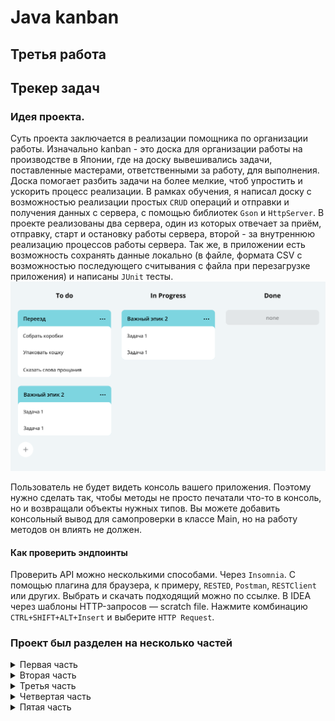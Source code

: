 # Java kanban
## Третья работа
## Трекер задач
### Идея проекта.
Суть проекта заключается в реализации помощника по организации работы. Изначально kanban - это доска для организации работы на производстве в Японии, где на доску вывешивались задачи, поставленные мастерами, ответственными за работу, для выполнения. Доска помогает разбить задачи на более мелкие, чтоб упростить и ускорить процесс реализации. В рамках обучения, я написал доску с возможностью реализации простых `CRUD` операций и отправки и получения данных с сервера, с помощью библиотек `Gson` и `HttpServer`. В проекте реализованы два сервера, один из которых отвечает за приём, отправку, старт и остановку работы сервера, второй - за внутреннюю реализацию процессов работы сервера. Так же, в приложении есть возможность сохранять данные локально (в файле, формата CSV с возможностью последующего считывания с файла при перезагрузке приложения) и написаны `JUnit` тесты.
![Пример](Img/Untitled-120_1696414230.png)

Пользователь не будет видеть консоль вашего приложения. Поэтому нужно сделать так, чтобы методы не просто печатали что-то в консоль, но и возвращали объекты нужных типов.
Вы можете добавить консольный вывод для самопроверки в класcе Main, но на работу методов он влиять не должен.

#### Как проверить эндпоинты
Проверить API можно несколькими способами. Через `Insomnia`. С помощью плагина для браузера, к примеру, `RESTED`, `Postman`, `RESTClient` или других. Выбрать и скачать подходящий можно по ссылке. В IDEA через шаблоны HTTP-запросов — scratch file. Нажмите комбинацию `CTRL+SHIFT+ALT+Insert` и выберите `HTTP Request`.


### Проект был разделен на несколько частей

<details>
 <summary>Первая часть</summary>

##### Типы задач
Простейшим кирпичиком такой системы является задача (англ. task). \
У задачи есть следующие свойства:  
1. Название, кратко описывающее суть задачи (например, «Переезд»).
2. Описание, в котором раскрываются детали.
3. Уникальный идентификационный номер задачи, по которому её можно будет найти.
4. Статус, отображающий её прогресс. Мы будем выделять следующие этапы жизни задачи:
   * `NEW` — задача только создана, но к её выполнению ещё не приступили.
   * `IN_PROGRESS` — над задачей ведётся работа.
   * `DONE` — задача выполнена.
   
Иногда для выполнения какой-нибудь масштабной задачи её лучше разбить на подзадачи (англ. subtask). Большую задачу, которая делится на подзадачи, мы будем называть эпиком (англ. epic). 

Таким образом, в нашей системе задачи могут быть трёх типов: обычные задачи, эпики и подзадачи. Для них должны выполняться следующие условия: 
* Для каждой подзадачи известно, в рамках какого эпика она выполняется.
* Каждый эпик знает, какие подзадачи в него входят.
* Завершение всех подзадач эпика считается завершением эпика.

##### Менеджер
Кроме классов для описания задач, вам нужно реализовать класс для объекта-менеджера. Он будет запускаться на старте программы и управлять всеми задачами. В нём должны быть реализованы следующие функции:
1. Возможность хранить задачи всех типов. Для этого вам нужно выбрать подходящую коллекцию.
2. Методы для каждого из типа задач(Задача/Эпик/Подзадача):
   * Получение списка всех задач.
   * Удаление всех задач.
   * Получение по идентификатору.
   * Создание. Сам объект должен передаваться в качестве параметра.
   * Обновление. Новая версия объекта с верным идентификатором передаётся в виде параметра.
   * Удаление по идентификатору. 
3. Дополнительные методы:
   * Получение списка всех подзадач определённого эпика.
4. Управление статусами осуществляется по следующему правилу:
   * Менеджер сам не выбирает статус для задачи. Информация о нём приходит менеджеру вместе с информацией о самой задаче. По этим данным в одних случаях он будет сохранять статус, в других будет рассчитывать. 
   * Для эпиков:
     * если у эпика нет подзадач или все они имеют статус `NEW`, то статус должен быть `NEW`.
     * если все подзадачи имеют статус `DONE`, то и эпик считается завершённым — со статусом `DONE`.
     * во всех остальных случаях статус должен быть `IN_PROGRESS`.
</details>

<details>
 <summary>Вторая часть</summary>

##### Менеджер теперь интерфейс
Из темы об абстракции и полиморфизме вы узнали, что при проектировании кода полезно разделять требования к желаемой функциональности объектов и то, как эта функциональность реализована. То есть набор методов, который должен быть у объекта, лучше вынести в интерфейс, а реализацию этих методов – в класс, который его реализует. Теперь нужно применить этот принцип к менеджеру задач.
1. Класс `TaskManager` должен стать интерфейсом. В нём нужно собрать список методов, которые должны быть у любого объекта-менеджера. Вспомогательные методы, если вы их создавали, переносить в интерфейс не нужно.
2. Созданный ранее класс менеджера нужно переименовать в `InMemoryTaskManager`. Именно то, что менеджер хранит всю информацию в оперативной памяти, и есть его главное свойство, позволяющее эффективно управлять задачами. Внутри класса должна остаться реализация методов. При этом важно не забыть имплементировать `TaskManager`, ведь в Java класс должен явно заявить, что он подходит под требования интерфейса.
##### История просмотров задач
Добавьте в программу новую функциональность — нужно, чтобы трекер отображал последние просмотренные пользователем задачи. Для этого добавьте метод `getHistory()` в `TaskManager` и реализуйте его — он должен возвращать последние 10 просмотренных задач. Просмотром будем считаться вызов у менеджера методов получения задачи по идентификатору — `getTask()`, `getSubtask()` и `getEpic()`. От повторных просмотров избавляться не нужно.
Пример формирования истории просмотров задач после вызовов методов менеджера:
![Пример](Img/S3_23-2_1642680621.png)
У метода `getHistory()` не будет параметров. Это значит, он формирует свой ответ, анализируя исключительно внутреннее состояние полей объекта менеджера. Подумайте, каким образом и какие данные вы запишете в поля менеджера для возможности извлекать из них историю посещений. Так как в истории отображается, к каким задачам было обращение в методах `getTask()`, `getSubtask()` и `getEpic()`, эти данные в полях менеджера будут обновляться при вызове этих трех методов.

##### Утилитарный класс
Со временем в приложении трекера появится несколько реализаций интерфейса `TaskManager`. Чтобы не зависеть от реализации, создайте утилитарный класс `Managers`.  На нём будет лежать вся ответственность за создание менеджера задач. То есть `Managers` должен сам подбирать нужную реализацию `TaskManager` и возвращать объект правильного типа.
У `Managers` будет метод `getDefault()`. При этом вызывающему неизвестен конкретный класс, только то, что объект, который возвращает `getDefault()`, реализует интерфейс `TaskManager`.

##### Историю задач теперь интерфейс
В этом спринте возможности трекера ограничены — в истории просмотров допускается дублирование и она может содержать только десять задач. В следующем спринте вам нужно будет убрать дубли и расширить её размер. Чтобы подготовиться к этому, проведите рефакторинг кода. \
Создайте отдельный интерфейс для управления историей просмотров — `HistoryManager`. У него будет два метода. Первый `add(Task task)` должен помечать задачи как просмотренные, а второй `getHistory()` — возвращать их список. \
Объявите класс `InMemoryHistoryManager` и перенесите в него часть кода для работы с историей из класса `InMemoryTaskManager`.  Новый класс `InMemoryHistoryManager` должен реализовывать интерфейс `HistoryManager`. \
Добавьте в служебный класс `Managers` статический метод `HistoryManager` `getDefaultHistory()`. Он должен возвращать объект `InMemoryHistoryManager` — историю просмотров. \
Проверьте, что теперь `InMemoryTaskManager` обращается к менеджеру истории через интерфейс `HistoryManager` и использует реализацию, которую возвращает метод `getDefaultHistory()`.
</details>

<details>
 <summary>Третья часть</summary>

##### Дальнейшая разработка алгоритма с `CustomLinkedList` и `HashMap`
Программа должна запоминать порядок вызовов метода `add`, ведь именно в этом порядке просмотры будут выстраиваться в истории. Для хранения порядка вызовов удобно использовать список. \
Если какая-либо задача просматривалась несколько раз, в истории должен отобразиться только последний просмотр. Предыдущий просмотр должен быть удалён сразу же после появления нового — за `O(1)`. Из темы о списках вы узнали, что константное время выполнения операции может гарантировать связный список `LinkedList`. Однако эта стандартная реализация в данном случае не подойдёт. Поэтому вам предстоит написать собственную. \
`CustomLinkedList` позволяет удалить элемент из произвольного места за `О(1)` с одним важным условием — если программа уже дошла до этого места по списку. Чтобы выполнить условие, создайте стандартную `HashMap`. Её ключом будет `id` задачи, просмотр которой требуется удалить, а значением — место просмотра этой задачи в списке, то есть узел связного списка. С помощью номера задачи можно получить соответствующий ему узел связного списка и удалить его.
![Пример](Img/S4_25-5_1705594451.png)
Реализация метода `getHistory` должна перекладывать задачи из связного списка в `ArrayList` для формирования ответа.
</details>

<details>
 <summary>Четвертая часть</summary>

##### Вторая реализация менеджера
Нужно, создать класс `FileBackedTasksManager`. В нём вы будете прописывать логику автосохранения в файл. Этот класс, как и `InMemoryTasksManager`, должен имплементировать интерфейс менеджера `TasksManager`.
![Пример](Img/S5_21_1644488175.png)
Нужно написать реализацию для нового класса. Если у вас появится желание просто скопировать код из `InMemoryTasksManager` и дополнить его в нужных местах функцией сохранения в файл, остановитесь! Старайтесь избегать дублирования кода, это признак плохого стиля. \ 
В данном случае есть более изящное решение: можно наследовать `FileBackedTasksManager` от `InMemoryTasksManager` и получить от класса-родителя желаемую логику работы менеджера. Останется только дописать в некоторых местах вызовы метода автосохранения.
![Пример](Img/S5_21_1644488175.png)
Метод автосохранения
Пусть новый менеджер получает файл для автосохранения в своём конструкторе и сохраняет его в поле. Создайте метод `save` без параметров — он будет сохранять текущее состояние менеджера в указанный файл. \
Теперь достаточно переопределить каждую модифицирующую операцию таким образом, чтобы сначала выполнялась версия, унаследованная от предка, а затем — метод `save`. Например:

```
@Override
public void addSubtask(Subtask subtask) {
    super.addSubtask(subtask);
    save();
}
```

Затем нужно продумать логику метода `save`. Что он должен сохранять? Все задачи, подзадачи, эпики и историю просмотра любых задач. Для удобства работы рекомендуем выбрать текстовый формат CSV (англ. Comma-Separated Values, «значения, разделённые запятыми»). Тогда файл с сохранёнными данными будет выглядеть так:
```
id,type,name,status,description,epic
1,TASK,Task1,NEW,Description task1,
2,EPIC,Epic2,DONE,Description epic2,
3,SUBTASK,Sub Task2,DONE,Description sub task3,2

2,3
```

Сначала через запятую перечисляются все поля задач. Ниже находится список задач, каждая из них записана с новой строки. Дальше — пустая строка, которая отделяет задачи от истории просмотров. И заключительная строка — это идентификаторы задач из истории просмотров. \
Файл из нашего примера можно прочитать так: в трекер добавлены задача, эпик и подзадача. Эпик и подзадача просмотрены и выполнены. Задача осталась в состоянии новой и не была просмотрена. 

Исключения вида `IOException` нужно отлавливать внутри метода save и кидать собственное непроверяемое исключение `ManagerSaveException`. Благодаря этому можно не менять сигнатуру методов интерфейса менеджера. 
```💡 
Мы исходим из того, что наш менеджер работает в идеальных условиях. 
Над ним не совершаются недопустимые операции, и все его действия со средой (например, сохранение файла) завершаются успешно. 
```
Помимо метода сохранения создайте статический метод `static FileBackedTasksManager` `loadFromFile(File file)`, который будет восстанавливать данные менеджера из файла при запуске программы. Не забудьте убедиться, что новый менеджер задач работает так же, как предыдущий. И проверьте работу сохранения и восстановления менеджера из файла (сериализацию).
</details>

<details>
 <summary>Пятая часть</summary>

##### Покрытие кода тестами
Потребуются следующие тесты. \
1. Для расчёта статуса Epic. Граничные условия:
   *   Пустой список подзадач.
   *   Все подзадачи со статусом `NEW`.
   *    Все подзадачи со статусом `DONE`.
   *    Подзадачи со статусами `NEW` и `DONE`.
   *    Подзадачи со статусом `IN_PROGRESS`.
2. Для двух менеджеров задач `InMemoryTasksManager` и `FileBackedTasksManager`. \
   * Чтобы избежать дублирования кода, необходим базовый класс с тестами на каждый метод из интерфейса `abstract class TaskManagerTest<T extends TaskManager>`.
   * Для подзадач нужно дополнительно проверить наличие эпика, а для эпика — расчёт статуса.
   * Для каждого метода нужно проверить его работу:  
     * Со стандартным поведением.
     * С пустым списком задач.
     * С неверным идентификатором задачи (пустой и/или несуществующий идентификатор).
3. Для `HistoryManager` — тесты для всех методов интерфейса. Граничные условия:  
     * Пустая история задач.
     * Дублирование.  
     * Удаление из истории: начало, середина, конец.
4. Дополнительно для FileBackedTasksManager — проверка работы по сохранению и восстановлению состояния. Граничные условия:  
     * Пустой список задач.
     * Эпик без подзадач.
     * Пустой список истории.

##### Добавьте продолжительность и дату старта
Добавьте новые поля в задачи: 
* `duration` — продолжительность задачи, оценка того, сколько времени она займёт в минутах (число);
* `startTime` — дата, когда предполагается приступить к выполнению задачи.
* `getEndTime()` — время завершения задачи, которое рассчитывается исходя из `startTime` и `duration`.
Менять сигнатуры методов интерфейса `TaskManager` не понадобится: при создании или обновлении задач все его методы будут принимать и возвращать объект, в который вы добавите два новых поля. \
<br>
С классом `Epic` придётся поработать дополнительно. Продолжительность эпика — сумма продолжительности всех его подзадач. Время начала — дата старта самой ранней подзадачи, а время завершения — время окончания самой поздней из задач. Новые поля `duration` и `startTime` этого класса будут расчётные — аналогично полю статус. Для реализации `getEndTime()` удобно добавить поле `endTime` в `Epic` и рассчитать его вместе с другими полями. 

##### Выведите список задач в порядке приоритета
Отсортируйте все задачи по приоритету — то есть по `startTime`. Если дата старта не задана, добавьте задачу в конец списка задач, подзадач, отсортированных по `startTime`. Напишите новый метод `getPrioritizedTasks`, возвращающий список задач и подзадач в заданном порядке.
Предполагается, что пользователь будет часто запрашивать этот список задач и подзадач, поэтому подберите подходящую структуру данных для хранения. Сложность получения должна быть уменьшена с `O(n log n)` до `O(n)`.
</details>
